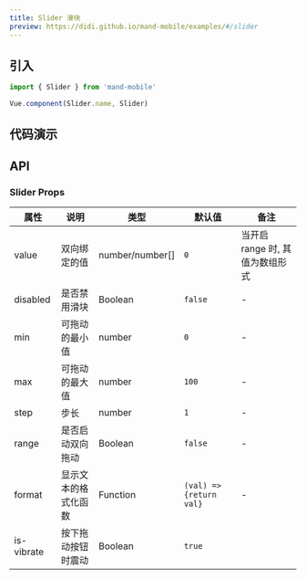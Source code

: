 ```yaml
---
title: Slider 滑块
preview: https://didi.github.io/mand-mobile/examples/#/slider
---
```


## 引入

```javascript
import { Slider } from 'mand-mobile'

Vue.component(Slider.name, Slider)
```

## 代码演示

## API

### Slider Props
|属性 | 说明 | 类型 | 默认值 | 备注|
|----|-----|------|------|------|
|value|双向绑定的值|number/number[]|`0`|当开启 range 时, 其值为数组形式|
|disabled|是否禁用滑块|Boolean|`false`|-|
|min|可拖动的最小值|number|`0`|-|
|max|可拖动的最大值|number|`100`|-|
|step|步长|number|`1`|-|
|range|是否启动双向拖动|Boolean|`false`|-|
|format|显示文本的格式化函数|Function|`(val) => {return val}`|-|
|is-vibrate |按下拖动按钮时震动|Boolean|`true`| |
